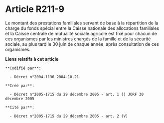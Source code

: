 # Article R211-9

Le montant des prestations familiales servant de base à la répartition de la charge du fonds spécial entre la Caisse
nationale des allocations familiales et la Caisse centrale de mutualité sociale agricole est fixé pour chacun de ces
organismes par les ministres chargés de la famille et de la sécurité sociale, au plus tard le 30 juin de chaque année, après
consultation de ces organismes.

**Liens relatifs à cet article**

	**Codifié par**:

	  - Décret n°2004-1136 2004-10-21

	**Créé par**:

	  - Décret n°2005-1715 du 29 décembre 2005 - art. 1 () JORF 30 décembre 2005

	**Cité par**:

	  - Décret n°2005-1715 du 29 décembre 2005 - art. 2 (V)
